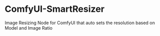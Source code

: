# ComfyUI-SmartResizer
Image Resizing Node for ComfyUI that auto sets the resolution based on Model and Image Ratio
